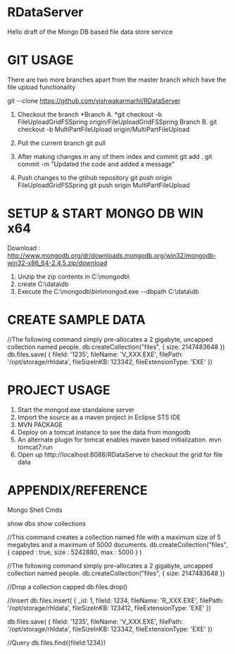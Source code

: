RDataServer
===========

Hello draft of the Mongo DB based file data store service


GIT USAGE 
=========

There are two more branches apart from the master branch which have the file upload functionality

git --clone https://github.com/vishwakarmarhl/RDataServer

1. Checkout the branch 
	  *Branch A. 
	  *git checkout -b FileUploadGridFSSpring origin/FileUploadGridFSSpring
	   Branch B. 
	   git checkout -b MultiPartFileUpload origin/MultiPartFileUpload

2. Pull the current branch 
	git pull 

3. After making changes in any of them index and commit 
	git add .
	git commit -m "Updated the code and added a message"

4. Push changes to the gtihub repository
	git push origin FileUploadGridFSSpring
	git push origin MultiPartFileUpload


SETUP & START MONGO DB WIN x64
==============================

Download : http://www.mongodb.org/dr/downloads.mongodb.org/win32/mongodb-win32-x86_64-2.4.5.zip/download

1. Unzip the zip contents in C:\mongodb\
2. create C:\data\db
3. Execute the C:\mongodb\bin\mongod.exe  --dbpath C:\data\db

CREATE SAMPLE DATA
==================

//The following command simply pre-allocates a 2 gigabyte, uncapped collection named people.
db.createCollection("files", { size: 2147483648 })
db.files.save(
{
	 fileId: '1235',
     fileName: 'V_XXX.EXE',
     filePath: '/opt/storage/rhldata',
     fileSizeInKB: 123342,
	 fileExtensionType: 'EXE'
})

PROJECT USAGE
=============

1. Start the mongod.exe standalone server
2. Import the source as a maven project in Eclipse STS IDE
2. MVN PACKAGE
3. Deploy on a tomcat instance to see the data from mongodb
4. An alternate plugin for tomcat enables maven based initialization.
	mvn tomcat7:run
5. Open up http://localhost:8088/RDataServe to checkout the grid for file data 


APPENDIX/REFERENCE
==================
Mongo Shell Cmds

show dbs
show collections

//This command creates a collection named file with a maximum size of 5 megabytes and a maximum of 5000 documents.
db.createCollection("files", { capped : true, size : 5242880, max : 5000 } )

//The following command simply pre-allocates a 2 gigabyte, uncapped collection named people.
db.createCollection("files", { size: 2147483648 })

//Drop a collection capped
db.files.drop()

//Insert
db.files.insert(
  {
     _id: 1,
	 fileId: 1234,
     fileName: 'R_XXX.EXE',
     filePath: '/opt/storage/rhldata',
     fileSizeInKB: 123412,
	 fileExtensionType: 'EXE'
	})
	
db.files.save(
	{
	 fileId: '1235',
     fileName: 'V_XXX.EXE',
     filePath: '/opt/storage/rhldata',
     fileSizeInKB: 123342,
	 fileExtensionType: 'EXE'
	})

//Query	
db.files.find({fileId:1234})

